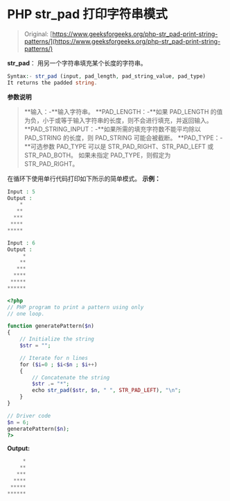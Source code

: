 # PHP str_pad 打印字符串模式

> Original: [https://www.geeksforgeeks.org/php-str_pad-print-string-patterns/](https://www.geeksforgeeks.org/php-str_pad-print-string-patterns/)

**str_pad**：
用另一个字符串填充某个长度的字符串。

```php
Syntax:- str_pad (input, pad_length, pad_string_value, pad_type)
It returns the padded string.

```

**参数说明**

> **输入：-**输入字符串。
> **PAD_LENGTH：-**如果 PAD_LENGTH 的值为负，小于或等于输入字符串的长度，则不会进行填充，并返回输入。
> **PAD_STRING_INPUT：-**如果所需的填充字符数不能平均除以 PAD_STRING 的长度，则 PAD_STRING 可能会被截断。
> **PAD_TYPE：-**可选参数 PAD_TYPE 可以是 STR_PAD_RIGHT、STR_PAD_LEFT 或 STR_PAD_BOTH。 如果未指定 PAD_TYPE，则假定为 STR_PAD_RIGHT。

在循环下使用单行代码打印如下所示的简单模式。
**示例：** 

```php
Input : 5
Output :
    *
   **
  ***
 ****
*****

Input : 6
Output :
     *
    **
   ***
  ****
 *****
******

```

```php
<?php
// PHP program to print a pattern using only
// one loop.

function generatePattern($n)
{
    // Initialize the string
    $str = "";

    // Iterate for n lines
    for ($i=0 ; $i<$n ; $i++)
    {
        // Concatenate the string
        $str .= "*";
        echo str_pad($str, $n, " ", STR_PAD_LEFT), "\n";
    }
}

// Driver code
$n = 6;
generatePattern($n);
?>
```

**Output:**

```php
     *
    **
   ***
  ****
 *****
******

```
